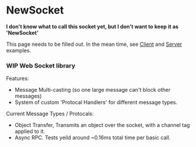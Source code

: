 # NewSocket
**I don't know what to call this socket yet, but I don't want to keep it as 'NewSocket'**

This page needs to be filled out. In the mean time, see <a href="https://github.com/ShimmyMySherbet/NewSocket/blob/master/SocketTest/Client.cs">Client</a> and <a href="https://github.com/ShimmyMySherbet/NewSocket/blob/master/SocketTest/Server.cs">Server</a> examples.

### WIP Web Socket library
Features:
* Message Multi-casting (so one large message can't block other messages)
* System of custom 'Protocal Handlers' for different message types.

Current Message Types / Protocals:
* Object Transfer, Transmits an object over the socket, with a channel tag applied to it.
* Async RPC. Tests yeild around ~0.16ms total time per basic call.




